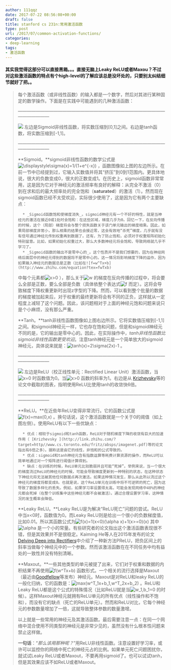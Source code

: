```yaml
---
author: 111qqz
date: 2017-07-22 08:56:08+00:00
draft: false
title: stanford cs 231n:常用激活函数
type: post
url: /2017/07/common-activation-functions/
categories:
- deep-learning
tags:
- 激活函数
---
```


#### 其实我觉得这部分可以直接黑箱。。。直接无脑上Leaky ReLU或者Maxou？不过对这些激活函数的特点有个high-level的了解应该总是没坏处的，只要别太纠结细节就好了把。。







<blockquote>每个激活函数（或非线性函数）的输入都是一个数字，然后对其进行某种固定的数学操作。下面是在实践中可能遇到的几种激活函数：

————————————————————————————————————————

![](https://pic3.zhimg.com/677187e96671a4cac9c95352743b3806_b.png)
左边是Sigmoid非线性函数，将实数压缩到[0,1]之间。右边是tanh函数，将实数压缩到[-1,1]。

————————————————————————————————————————

**Sigmoid。**sigmoid非线性函数的数学公式是![\displaystyle\sigma(x)=1/(1+e^{-x})](http://www.zhihu.com/equation?tex=displaystylesigmax11e-x)
，函数图像如上图的左边所示。在前一节中已经提到过，它输入实数值并将其“挤压”到0到1范围内。更具体地说，很大的负数变成0，很大的正数变成1。在历史上，sigmoid函数非常常用，这是因为它对于神经元的激活频率有良好的解释：从完全不激活（0）到在求和后的最大频率处的完全饱和（**saturated**）的激活（1）。然而现在sigmoid函数已经不太受欢迎，实际很少使用了，这是因为它有两个主要缺点：

> 
> 
 	  * _Sigmoid函数饱和使梯度消失_。sigmoid神经元有一个不好的特性，就是当神经元的激活在接近0或1处时会饱和：在这些区域，梯度几乎为0。回忆一下，在反向传播的时候，这个（局部）梯度将会与整个损失函数关于该门单元输出的梯度相乘。因此，如果局部梯度非常小，那么相乘的结果也会接近零，这会有效地“杀死”梯度，几乎就有没有信号通过神经元传到权重再到数据了。还有，为了防止饱和，必须对于权重矩阵初始化特别留意。比如，如果初始化权重过大，那么大多数神经元将会饱和，导致网络就几乎不学习了。
 	  * _Sigmoid函数的输出不是零中心的_。这个性质并不是我们想要的，因为在神经网络后面层中的神经元得到的数据将不是零中心的。这一情况将影响梯度下降的运作，因为如果输入神经元的数据总是正数（比如在![f=w^Tx+b](http://www.zhihu.com/equation?tex=fwTxb)
中每个元素都![x>0](http://www.zhihu.com/equation?tex=x0)
），那么关于![w](http://www.zhihu.com/equation?tex=w)
的梯度在反向传播的过程中，将会要么全部是正数，要么全部是负数（具体依整个表达式![f](http://www.zhihu.com/equation?tex=f)
而定）。这将会导致梯度下降权重更新时出现z字型的下降。然而，可以看到整个批量的数据的梯度被加起来后，对于权重的最终更新将会有不同的正负，这样就从一定程度上减轻了这个问题。因此，该问题相对于上面的神经元饱和问题来说只是个小麻烦，没有那么严重。

**Tanh。**tanh非线性函数图像如上图右边所示。它将实数值压缩到[-1,1]之间。和sigmoid神经元一样，它也存在饱和问题，但是和sigmoid神经元不同的是，它的输出是零中心的。因此，在实际操作中，_tanh非线性函数比sigmoid非线性函数更受欢迎_。注意tanh神经元是一个简单放大的sigmoid神经元，具体说来就是：![tanh(x)=2\sigma(2x)-1](http://www.zhihu.com/equation?tex=tanhx2sigma2x-1)
。

————————————————————————————————————————

![](https://pic3.zhimg.com/83682a138f6224230f5b0292d9c01bd2_b.png)
左边是ReLU（校正线性单元：Rectified Linear Unit）激活函数，当![x=0](http://www.zhihu.com/equation?tex=x0)
时函数值为0。当![x>0](http://www.zhihu.com/equation?tex=x0)
函数的斜率为1。右边是从 [Krizhevsky](http://link.zhihu.com/?target=http//www.cs.toronto.edu/fritz/absps/imagenet.pdf)等的论文中截取的图表，指明使用ReLU比使用tanh的收敛快6倍。

————————————————————————————————————————

**ReLU。**在近些年ReLU变得非常流行。它的函数公式是![f(x)=max(0,x)](http://www.zhihu.com/equation?tex=fxmax0x)
。换句话说，这个激活函数就是一个关于0的阈值（如上图左侧）。使用ReLU有以下一些优缺点：

> 
> 
 	  * 优点：相较于sigmoid和tanh函数，ReLU对于随机梯度下降的收敛有巨大的加速作用（ [Krizhevsky ](http://link.zhihu.com/?target=http//www.cs.toronto.edu/fritz/absps/imagenet.pdf)等的论文指出有6倍之多）。据称这是由它的线性，非饱和的公式导致的。
 	  * 优点：sigmoid和tanh神经元含有指数运算等耗费计算资源的操作，而ReLU可以简单地通过对一个矩阵进行阈值计算得到。
 	  * 缺点：在训练的时候，ReLU单元比较脆弱并且可能“死掉”。举例来说，当一个很大的梯度流过ReLU的神经元的时候，可能会导致梯度更新到一种特别的状态，在这种状态下神经元将无法被其他任何数据点再次激活。如果这种情况发生，那么从此所以流过这个神经元的梯度将都变成0。也就是说，这个ReLU单元在训练中将不可逆转的死亡，因为这导致了数据多样化的丢失。例如，如果学习率设置得太高，可能会发现网络中40%的神经元都会死掉（在整个训练集中这些神经元都不会被激活）。通过合理设置学习率，这种情况的发生概率会降低。

**Leaky ReLU。**Leaky ReLU是为解决“ReLU死亡”问题的尝试。ReLU中当x<0时，函数值为0。而Leaky ReLU则是给出一个很小的负数梯度值，比如0.01。所以其函数公式为![f(x)=1(x<0)(\alpha x)+1(x>=0)(x)](http://www.zhihu.com/equation?tex=fx1x0alpha+x1x0x)
其中![\alpha](http://www.zhihu.com/equation?tex=alpha)
是一个小的常量。有些研究者的论文指出这个激活函数表现很不错，但是其效果并不是很稳定。Kaiming He等人在2015年发布的论文[Delving Deep into Rectifiers](http://link.zhihu.com/?target=http//arxiv.org/abs/1502.01852)中介绍了一种新方法PReLU，把负区间上的斜率当做每个神经元中的一个参数。然而该激活函数在在不同任务中均有益处的一致性并没有特别清晰。

**Maxout。**一些其他类型的单元被提了出来，它们对于权重和数据的内积结果不再使用![f(w^Tx+b)](http://www.zhihu.com/equation?tex=fwTxb)
函数形式。一个相关的流行选择是Maxout（最近由[Goodfellow](http://link.zhihu.com/?target=http//www-etud.iro.umontreal.ca/goodfeli/maxout.html)等发布）神经元。Maxout是对ReLU和leaky ReLU的一般化归纳，它的函数是：![max(w^T_1x+b_1,w^T_2x+b_2)](http://www.zhihu.com/equation?tex=maxwT_1xb_1wT_2xb_2)
。ReLU和Leaky ReLU都是这个公式的特殊情况（比如ReLU就是当![w_1,b_1=0](http://www.zhihu.com/equation?tex=w_1b_10)
的时候）。这样Maxout神经元就拥有ReLU单元的所有优点（线性操作和不饱和），而没有它的缺点（死亡的ReLU单元）。然而和ReLU对比，它每个神经元的参数数量增加了一倍，这就导致整体参数的数量激增。

以上就是一些常用的神经元及其激活函数。最后需要注意一点：在同一个网络中混合使用不同类型的神经元是非常少见的，虽然没有什么根本性问题来禁止这样做。

**一句话**：“_那么该用那种呢？_”用ReLU非线性函数。注意设置好学习率，或许可以监控你的网络中死亡的神经元占的比例。如果单元死亡问题困扰你，就试试Leaky ReLU或者Maxout，不要再用sigmoid了。也可以试试tanh，但是其效果应该不如ReLU或者Maxout。</blockquote>
